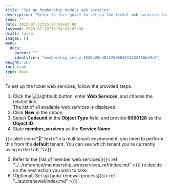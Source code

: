 ```yaml
---
title: "Set up Membership module web services"
description: "Refer to this guide to set up the ticket web services for the Entertainment solution."
lead: ""
date: 2023-07-12T15:54:01+02:00
lastmod: 2023-07-12T15:54:01+02:00
draft: false
images: []
menu:
  docs:
    parent: ""
    identifier: "membership_setup-3826e28ed013760661613133416b40c6"
weight: 267
toc: true
type: docs
---
```


To set up the ticket web services, follow the provided steps:

1. Click the ![Lightbulb](Lightbulb_icon.PNG) button, enter **Web Services**, and choose the related link.    
   The list of all available web services is displayed.
2. Click **New** in the ribbon. 
3. Select **Codeunit** in the **Object Type** field, and provide **6060128** as the **Object ID**.
4. State **member_services** as the **Service Name**.    
   
  {{< alert icon="📝" text="In a multitenant environment, you need to perform this from the **default** tenant. You can see which tenant you're currently using in the URL."/>}}

5. Refer to the [list of member web services]({{< ref "../../reference/membership_webservices_ref/index.md" >}}) to decide on the next action you wish to take. 
6. (Optional) Set up [auto-renewal process]({{< ref "../autorenewal/index.md" >}}).
